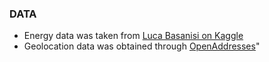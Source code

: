 ### DATA
- Energy data was taken from [Luca Basanisi
 on Kaggle](https://www.kaggle.com/lucabasa/dutch-energy)
- Geolocation data was obtained through [OpenAddresses](https://openaddresses.io/)"
